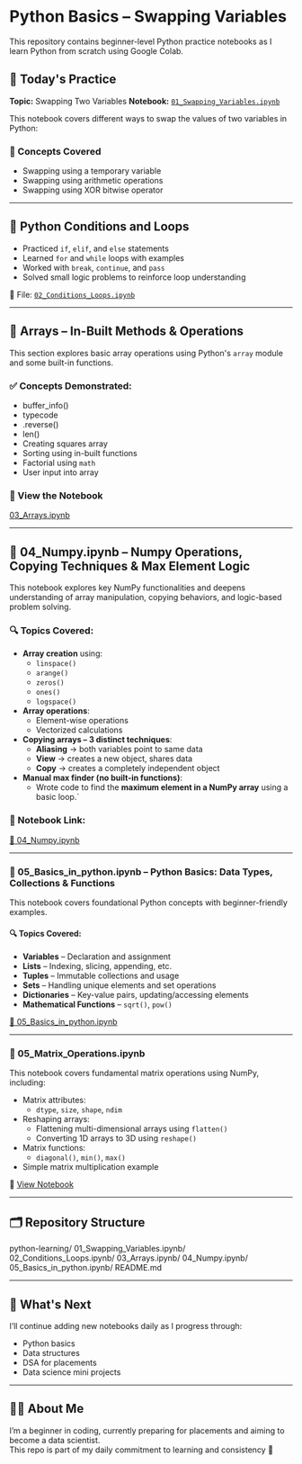 # Python Basics – Swapping Variables

This repository contains beginner-level Python practice notebooks as I learn Python from scratch using Google Colab.

## 📘 Today's Practice

**Topic:** Swapping Two Variables 
**Notebook:** [`01_Swapping_Variables.ipynb`](https://github.com/aryajayankanichayi/python-learning/blob/main/01_Swapping_Variables.ipynb)

This notebook covers different ways to swap the values of two variables in Python:

### 🧠 Concepts Covered
- Swapping using a temporary variable
- Swapping using arithmetic operations
- Swapping using XOR bitwise operator

---

## 🧮 Python Conditions and Loops

- Practiced `if`, `elif`, and `else` statements
- Learned `for` and `while` loops with examples
- Worked with `break`, `continue`, and `pass`
- Solved small logic problems to reinforce loop understanding

📁 File: [`02_Conditions_Loops.ipynb`](https://github.com/aryajayankanichayi/python-learning/blob/main/02_Coditions_Loops.ipynb)

---

## 📘 Arrays – In-Built Methods & Operations

This section explores basic array operations using Python's `array` module and some built-in functions.

### ✅ Concepts Demonstrated:
- buffer_info()
- typecode
- .reverse()
- len()
- Creating squares array
- Sorting using in-built functions
- Factorial using `math`
- User input into array

### 🔗 View the Notebook  
[03_Arrays.ipynb](https://github.com/aryajayankanichayi/python-learning/blob/main/03_Arrays.ipynb)

---

## 📘 04_Numpy.ipynb – Numpy Operations, Copying Techniques & Max Element Logic

This notebook explores key NumPy functionalities and deepens understanding of array manipulation, copying behaviors, and logic-based problem solving.

### 🔍 Topics Covered:
- **Array creation** using:
  - `linspace()`
  - `arange()`
  - `zeros()`
  - `ones()`
  - `logspace()`
- **Array operations**:
  - Element-wise operations
  - Vectorized calculations
- **Copying arrays – 3 distinct techniques**:
  - **Aliasing**  → both variables point to same data  
  - **View**  → creates a new object, shares data  
  - **Copy**  → creates a completely independent object  
- **Manual max finder (no built-in functions)**:
  - Wrote code to find the **maximum element in a NumPy array** using a basic loop.`

### 📂 Notebook Link:
[🔗 04_Numpy.ipynb](https://github.com/aryajayankanichayi/python-learning/blob/main/04_Numpy.ipynb)

---

### 📘 05_Basics_in_python.ipynb – Python Basics: Data Types, Collections & Functions

This notebook covers foundational Python concepts with beginner-friendly examples.

#### 🔍 Topics Covered:
- **Variables** – Declaration and assignment
- **Lists** – Indexing, slicing, appending, etc.
- **Tuples** – Immutable collections and usage
- **Sets** – Handling unique elements and set operations
- **Dictionaries** – Key-value pairs, updating/accessing elements
- **Mathematical Functions** – `sqrt()`, `pow()`

 [🔗 05_Basics_in_python.ipynb](https://github.com/aryajayankanichayi/python-learning/blob/main/05_Basics_in_python.ipynb)
 
---

### 📘 05_Matrix_Operations.ipynb

This notebook covers fundamental matrix operations using NumPy, including:

- Matrix attributes:
  - `dtype`, `size`, `shape`, `ndim`
- Reshaping arrays:
  - Flattening multi-dimensional arrays using `flatten()`
  - Converting 1D arrays to 3D using `reshape()`
- Matrix functions:
  - `diagonal()`, `min()`, `max()`
- Simple matrix multiplication example

🔗 [View Notebook](https://github.com/your-username/your-repo-name/blob/main/05_Matrix_Operations.ipynb)

---

## 🗂️ Repository Structure
python-learning/
     01_Swapping_Variables.ipynb/
     02_Conditions_Loops.ipynb/
     03_Arrays.ipynb/
     04_Numpy.ipynb/
     05_Basics_in_python.ipynb/
     README.md
     
---

## 🚀 What's Next

I’ll continue adding new notebooks daily as I progress through:
- Python basics
- Data structures
- DSA for placements
- Data science mini projects

---

## 🙋‍♀️ About Me

I’m a beginner in coding, currently preparing for placements and aiming to become a data scientist.  
This repo is part of my daily commitment to learning and consistency 💪
